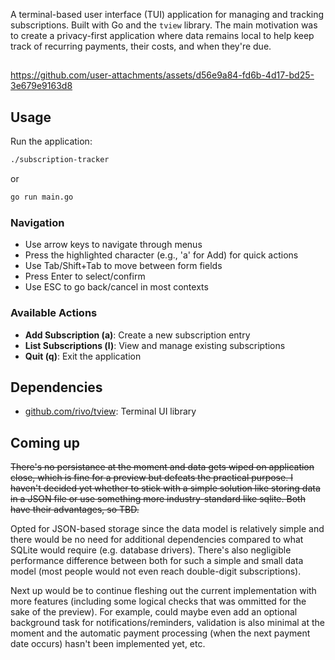 A terminal-based user interface (TUI) application for managing and tracking subscriptions. Built with Go and the `tview` library. The main motivation was to create a privacy-first application where data remains local to help keep track of recurring payments, their costs, and when they're due.

## 
https://github.com/user-attachments/assets/d56e9a84-fd6b-4d17-bd25-3e679e9163d8



## Usage

Run the application:
```bash
./subscription-tracker
```
or
```bash
go run main.go
```

### Navigation

- Use arrow keys to navigate through menus
- Press the highlighted character (e.g., 'a' for Add) for quick actions
- Use Tab/Shift+Tab to move between form fields
- Press Enter to select/confirm
- Use ESC to go back/cancel in most contexts

### Available Actions

- **Add Subscription (a)**: Create a new subscription entry
- **List Subscriptions (l)**: View and manage existing subscriptions
- **Quit (q)**: Exit the application

## Dependencies

- [github.com/rivo/tview](https://github.com/rivo/tview): Terminal UI library

## Coming up
~~There's no persistance at the moment and data gets wiped on application close, which is fine for a preview but defeats the practical purpose. I haven't decided yet whether to stick with a simple solution like storing data in a JSON file or use something more industry-standard like sqlite. Both have their advantages, so TBD.~~ 

Opted for JSON-based storage since the data model is relatively simple and there would be no need for additional dependencies compared to what SQLite would require (e.g. database drivers). There's also negligible performance difference between both for such a simple and small data model (most people would not even reach double-digit subscriptions).

Next up would be to continue fleshing out the current implementation with more features (including some logical checks that was ommitted for the sake of the preview). For example, could maybe even add an optional background task for notifications/reminders, validation is also minimal at the moment and the automatic payment processing (when the next payment date occurs) hasn't been implemented yet, etc.
